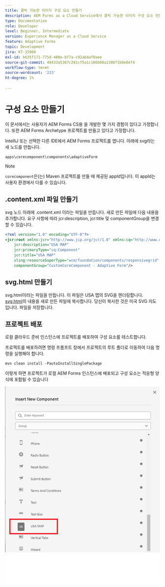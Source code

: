 ```yaml
---
title: 클릭 가능한 이미지 구성 요소 만들기
description: AEM Forms as a Cloud Service에서 클릭 가능한 이미지 구성 요소 만들기
type: Documentation
role: Developer
level: Beginner, Intermediate
version: Experience Manager as a Cloud Service
feature: Adaptive Forms
topic: Development
jira: KT-15968
exl-id: b635f171-775d-480e-bf7a-c92ab4af0aee
source-git-commit: 48433a5367c281cf5a1c106b08a1306f1b0e8ef4
workflow-type: tm+mt
source-wordcount: '223'
ht-degree: 1%

---
```


# 구성 요소 만들기

이 문서에서는 사용자가 AEM Forms CS용 을 개발한 몇 가지 경험이 있다고 가정합니다. 또한 AEM Forms Archetype 프로젝트를 만들고 있다고 가정합니다.

IntelliJ 또는 선택한 다른 IDE에서 AEM Forms 프로젝트를 엽니다. 아래에 svg라는 새 노드를 만듭니다.

```
apps\corecomponent\components\adaptiveForm
```

>[!NOTE]
>
> ``corecomponent``은(는) Maven 프로젝트를 만들 때 제공된 appId입니다. 이 appId는 사용자 환경에서 다를 수 있습니다.


## .content.xml 파일 만들기

svg 노드 아래에 .content.xml 이라는 파일을 만듭니다. 새로 만든 파일에 다음 내용을 추가합니다. 요구 사항에 따라 jcr:description, jcr:title 및 componentGroup을 변경할 수 있습니다.

```xml
<?xml version="1.0" encoding="UTF-8"?>
<jcr:root xmlns:jcr="http://www.jcp.org/jcr/1.0" xmlns:cq="http://www.day.com/jcr/cq/1.0" xmlns:sling="http://sling.apache.org/jcr/sling/1.0"
    jcr:description="USA MAP"
    jcr:primaryType="cq:Component"
    jcr:title="USA MAP"
    sling:resourceSuperType="wcm/foundation/components/responsivegrid"
    componentGroup="CustomCoreComponent - Adaptive Form"/>
```

## svg.html 만들기

svg.html이라는 파일을 만듭니다. 이 파일은 USA 맵의 SVG을 렌더링합니다. [svg.html](assets/svg.html)의 내용을 새로 만든 파일에 복사합니다. 당신이 복사한 것은 미국 SVG 지도입니다. 파일을 저장합니다.

## 프로젝트 배포

로컬 클라우드 준비 인스턴스에 프로젝트를 배포하여 구성 요소를 테스트합니다.

프로젝트를 배포하려면 명령 프롬프트 창에서 프로젝트의 루트 폴더로 이동하여 다음 명령을 실행해야 합니다.

```
mvn clean install -PautoInstallSinglePackage
```

이렇게 하면 프로젝트가 로컬 AEM Forms 인스턴스에 배포되고 구성 요소는 적응형 양식에 포함될 수 있습니다

![usa-map](./assets/usa-map.png)
